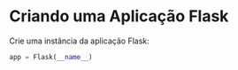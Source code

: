 # Criando uma Aplicação Flask

Crie uma instância da aplicação Flask:

```python
app = Flask(__name__)
```
